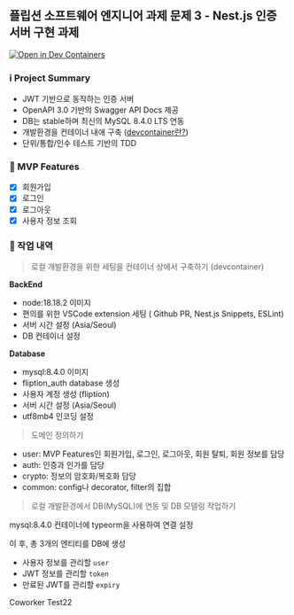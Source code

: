 ## 플립션 소프트웨어 엔지니어 과제 문제 3 - Nest.js 인증 서버 구현 과제

[![Open in Dev Containers](https://img.shields.io/static/v1?label=Dev%20Containers&message=Open&color=blue&logo=visualstudiocode)](https://vscode.dev/redirect?url=vscode://ms-vscode-remote.remote-containers/cloneInVolume?url=https://github.com/TProgramer/fliption_assignment_auth_server.git)

### ℹ️ Project Summary

- JWT 기반으로 동작하는 인증 서버
- OpenAPI 3.0 기반의 Swagger API Docs 제공
- DB는 stable하며 최신의 MySQL 8.4.0 LTS 연동
- 개발환경을 컨테이너 내애 구축 ([devcontainer란?](https://curvy-larkspur-75d.notion.site/DevContainers-Docker-IDE-3463ca8e634340858c4abfe948b6d329?pvs=4))
- 단위/통합/인수 테스트 기반의 TDD

### 🎯 MVP Features

- [x] 회원가입
- [x] 로그인
- [x] 로그아웃
- [x] 사용자 정보 조회

### 📔 작업 내역

> 로컬 개발환경을 위한 세팅을 컨테이너 상에서 구축하기 (devcontainer)

**BackEnd**

- node:18.18.2 이미지
- 편의를 위한 VSCode extension 세팅 ( Github PR, Nest.js Snippets, ESLint)
- 서버 시간 설정 (Asia/Seoul)
- DB 컨테이너 설정

**Database**

- mysql:8.4.0 이미지
- fliption_auth database 생성
- 사용자 계정 생성 (fliption)
- 서버 시간 설정 (Asia/Seoul)
- utf8mb4 인코딩 설정

> 도메인 정의하기

- user: MVP Features인 회원가입, 로그인, 로그아웃, 회원 탈퇴, 회원 정보를 담당
- auth: 인증과 인가를 담당
- crypto: 정보의 암호화/복호화 담당
- common: config나 decorator, filter의 집합

> 로컬 개발환경에서 DB(MySQL)에 연동 및 DB 모델링 작업하기

mysql:8.4.0 컨테이너에 typeorm을 사용하여 연결 설정

이 후, 총 3개의 엔티티를 DB에 생성

- 사용자 정보를 관리할 `user`
- JWT 정보를 관리할 `token`
- 만료된 JWT를 관리할 `expiry`

Coworker Test22